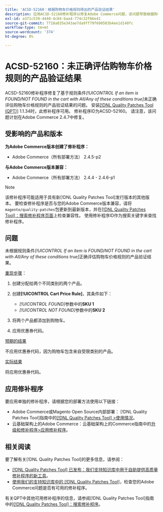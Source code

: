 ```yaml
---
title: 'ACSD-52160：根据购物车价格规则得出的产品验证结果'
description: 应用ACSD-52160修补程序以修复Adobe Commerce问题，该问题导致根据购物车价格规则的产品验证结果未根据规则条件*[!UICONTROL If an item is FOUND/NOT FOUND in the cart with All/Any of these conditions true]*进行正确评估。
exl-id: a371c539-4440-4c84-baa4-774c32f66e41
source-git-commit: 7718a835e343ae7da9ff79f690503b4ee1d140fc
workflow-type: tm+mt
source-wordcount: '374'
ht-degree: 0%

---
```


# ACSD-52160：未正确评估购物车价格规则的产品验证结果

ACSD-52160修补程序修复了基于规则条件&#x200B;*[!UICONTROL If an item is FOUND/NOT FOUND in the cart with All/Any of these conditions true]*&#x200B;未正确评估购物车价格规则的产品验证结果的问题。 安装[[!DNL Quality Patches Tool (QPT)]](/help/announcements/adobe-commerce-announcements/magento-quality-patches-released-new-tool-to-self-serve-quality-patches.md) 1.1.34时，此修补程序可用。 修补程序ID为ACSD-52160。 请注意，该问题计划在Adobe Commerce 2.4.7中修复。

## 受影响的产品和版本

**为Adobe Commerce版本创建了修补程序：**

* Adobe Commerce（所有部署方法） 2.4.5-p2

**与Adobe Commerce版本兼容：**

* Adobe Commerce（所有部署方法） 2.4.4 - 2.4.6-p1

>[!NOTE]
>
>该修补程序可能适用于具有新[!DNL Quality Patches Tool]发行版本的其他版本。 要检查修补程序是否与您的Adobe Commerce版本兼容，请将`magento/quality-patches`包更新到最新版本，并在[[!DNL Quality Patches Tool]：搜索修补程序页面](https://experienceleague.adobe.com/tools/commerce-quality-patches/index.html)上检查兼容性。 使用修补程序ID作为搜索关键字来查找修补程序。

## 问题

未根据规则条件&#x200B;*[!UICONTROL If an item is FOUND/NOT FOUND in the cart with All/Any of these conditions true]*&#x200B;正确评估购物车价格规则的产品验证结果。

<u>重现步骤</u>：

1. 创建分配给两个不同类别的两个产品。
1. 创建&#x200B;**[!UICONTROL Cart Price Rule]**，其条件如下：

   * *[!UICONTROL FOUND]*&#x200B;参数中的&#x200B;**SKU 1**
   * *[!UICONTROL NOT FOUND]*&#x200B;参数中的&#x200B;**SKU 2**

1. 将两个产品都添加到购物车。
1. 应用优惠券代码。

<u>预期的结果</u>

不应用优惠券代码，因为购物车包含来自受限类别的产品。

<u>实际结果</u>

将应用优惠券代码。

## 应用修补程序

要应用单独的修补程序，请根据您的部署方法使用以下链接：

* Adobe Commerce或Magento Open Source内部部署： [!DNL Quality Patches Tool]指南中的[[!DNL Quality Patches Tool] >使用情况](<https://experienceleague.adobe.com/docs/commerce-operations/tools/quality-patches-tool/usage.html>)。
* 云基础架构上的Adobe Commerce：云基础架构上的Commerce指南中的[升级和修补程序>应用修补程序](https://experienceleague.adobe.com/docs/commerce-cloud-service/user-guide/develop/upgrade/apply-patches.html)。

## 相关阅读

要了解有关[!DNL Quality Patches Tool]的更多信息，请参阅：

* [[!DNL Quality Patches Tool] 已发布：我们支持知识库中用于自助提供高质量修补程序的新工具](/help/announcements/adobe-commerce-announcements/magento-quality-patches-released-new-tool-to-self-serve-quality-patches.md)。
* [使用我们的支持知识库中的 [!DNL Quality Patches Tool]](/help/support-tools/patches-available-in-qpt-tool/check-patch-for-magento-issue-with-magento-quality-patches.md)，检查您的Adobe Commerce问题是否有可用的修补程序。

有关QPT中其他可用修补程序的信息，请参阅[!DNL Quality Patches Tool]指南中的[[!DNL Quality Patches Tool]：搜索修补程序](<https://experienceleague.adobe.com/tools/commerce-quality-patches/index.html>)。
